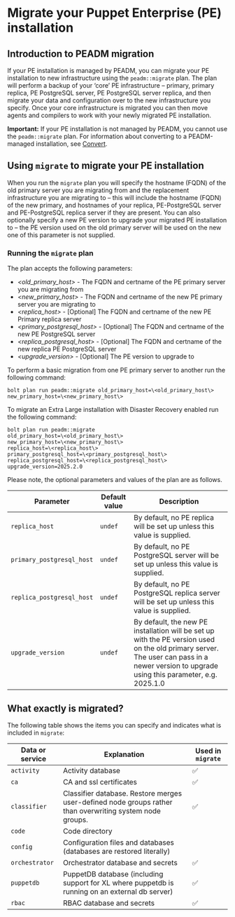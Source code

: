 # Migrate your Puppet Enterprise (PE) installation  

## Introduction to PEADM migration 

If your PE installation is managed by PEADM, you can migrate your PE installation to new infrastructure using the `peadm::migrate` plan. The plan will perform a backup of your ‘core’ PE infrastructure – primary, primary replica, PE PostgreSQL server, PE PostgreSQL server replica, and then migrate your data and configuration over to the new infrastructure you specify. Once your core infrastructure is migrated you can then move agents and compilers to work with your newly migrated PE installation. 

**Important:** If your PE installation is not managed by PEADM, you cannot use the `peadm::migrate` plan. For information about converting to a PEADM-managed installation, see [Convert](https://github.com/puppetlabs/puppetlabs-peadm/blob/main/documentation/convert.md).  

## Using `migrate` to migrate your PE installation 
When you run the `migrate` plan you will specify the hostname (FQDN) of the old primary server you are migrating from and the replacement infrastructure you are migrating to – this will include the hostname (FQDN) of the new primary, and hostnames of your replica, PE-PostgreSQL server and PE-PostgreSQL replica server if they are present. You can also optionally specify a new PE version to upgrade your migrated PE installation to – the PE version used on the old primary server will be used on the new one of this parameter is not supplied. 

### Running the `migrate` plan 
The plan accepts the following parameters: 

* _\<old_primary_host\>_ - The FQDN and certname of the PE primary server you are migrating from 
* _\<new_primary_host\>_ - The FQDN and certname of the new PE primary server you are migrating to 
* _\<replica_host\>_ - [Optional] The FQDN and certname of the new PE Primary replica server 
* _\<primary_postgresql_host\>_ - [Optional] The FQDN and certname of the new PE PostgreSQL server 
* _\<replica_postgresql_host\>_ - [Optional] The FQDN and certname of the new replica PE PostgreSQL server 
* _\<upgrade_version\>_ - [Optional] The PE version to upgrade to 

To perform a basic migration from one PE primary server to another run the following command: 
``` 
bolt plan run peadm::migrate old_primary_host=\<old_primary_host\> new_primary_host=\<new_primary_host\> 
``` 

To migrate an Extra Large installation with Disaster Recovery enabled run the following command: 
``` 
bolt plan run peadm::migrate  
old_primary_host=\<old_primary_host\>                         
new_primary_host=\<new_primary_host\> 
replica_host=\<replica_host\> 
primary_postgresql_host=\<primary_postgresql_host\> 
replica_postgresql_host=\<replica_postgresql_host\> 
upgrade_version=2025.2.0 
``` 

Please note, the optional parameters and values of the plan are as follows. 

<!-- table --> 
| Parameter | Default value | Description | 
| ------------------------- | ------------- | ------------------------------------------------------------------------------------------------------------------------------ | 
| `replica_host` | `undef` | By default, no PE replica will be set up unless this value is supplied. | 
| `primary_postgresql_host` | `undef` | By default, no PE PostgreSQL server will be set up unless this value is supplied. | 
| `replica_postgresql_host` | `undef` | By default, no PE PostgreSQL replica server will be set up unless this value is supplied. | 
| `upgrade_version` | `undef` | By default, the new PE installation will be set up with the PE version used on the old primary server. The user can pass in a newer version to upgrade using this parameter, e.g. 2025.1.0 |  

## What exactly is migrated? 
 
The following table shows the items you can specify and indicates what is included in `migrate`: 
 
| Data or service | Explanation | Used in `migrate` | 
| --------------- | -------------------------------------------------------------------------------------------------------- | ------------------ | 
| `activity` | Activity database | ✅ | 
| `ca ` | CA and ssl certificates | ✅ | 
| `classifier` | Classifier database. Restore merges user-defined node groups rather than overwriting system node groups. | ✅ | 
| `code` | Code directory | | 
| `config` | Configuration files and databases (databases are restored literally) |  | 
| `orchestrator` | Orchestrator database and secrets | ✅ | 
| `puppetdb` | PuppetDB database (including support for XL where puppetdb is running on an external db server) | ✅ | 
| `rbac` | RBAC database and secrets | ✅ | 
